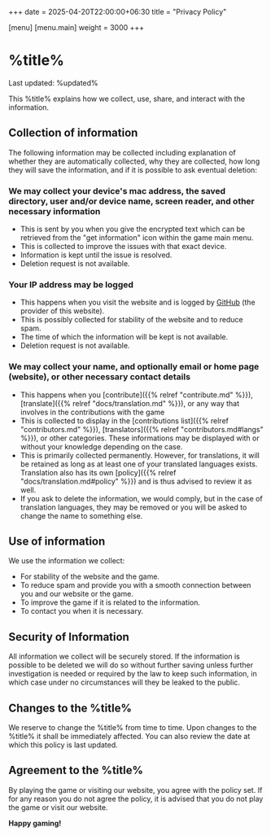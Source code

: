 +++
date = 2025-04-20T22:00:00+06:30
title = "Privacy Policy"

[menu]
	[menu.main]
		weight = 3000
+++
# %title%
Last updated: %updated%

This %title% explains how we collect, use, share, and interact with the information.

## Collection of information
The following information may be collected including explanation of whether they are automatically collected, why they are collected, how long they will save the information, and if it is possible to ask eventual deletion:

### We may collect your device's mac address, the saved directory, user and/or device name, screen reader, and other necessary information
- This is sent by you when you give the encrypted text which can be retrieved from the "get information" icon within the game main menu.
- This is collected to improve the issues with that exact device.
- Information is kept until the issue is resolved.
- Deletion request is not available.

### Your IP address may be logged
- This happens when you visit the website and is logged by [GitHub](https://github.com) (the provider of this website).
- This is possibly collected for stability of the website and to reduce spam.
- The time of which the information will be kept is not available.
- Deletion request is not available.

### We may collect your name, and optionally email or home page (website), or other necessary contact details
- This happens when you [contribute]({{% relref "contribute.md" %}}), [translate]({{% relref "docs/translation.md" %}}), or any way that involves in the contributions with the game
- This is collected to display in the [contributions list]({{% relref "contributors.md" %}}), [translators]({{% relref "contributors.md#langs" %}}), or other categories. These informations may be displayed with or without your knowledge depending on the case.
- This is primarily collected permanently. However, for translations, it will be retained as long as at least one of your translated languages exists. Translation also has its own [policy]({{% relref "docs/translation.md#policy" %}}) and is thus advised to review it as well.
- If you ask to delete the information, we would comply, but in the case of translation languages, they may be removed or you will be asked to change the name to something else.

## Use of information
We use the information we collect:
- For stability of the website and the game.
- To reduce spam and provide you with a smooth connection between you and our website or the game.
- To improve the game if it is related to the information.
- To contact you when it is necessary.

## Security of Information
All information we collect will be securely stored. If the information is possible to be deleted we will do so without further saving unless further investigation is needed or required by the law to keep such information, in which case under no circumstances will they be leaked to the public.

## Changes to the %title%
We reserve to change the %title% from time to time. Upon changes to the %title% it shall be immediately affected. You can also review the date at which this policy is last updated.

## Agreement to the %title%
By playing the game or visiting our website, you agree with the policy set. If for any reason you do not agree the policy, it is advised that you do not play the game or visit our website.

**Happy gaming!**